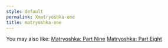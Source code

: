 ```yaml
---
style: default
permalink: Xmatryoshka-one
title: matryoshka-one
---
```

You may also like:
[Matryoshka: Part Nine](http://scp-wiki.net/matryoshka-nine)
[Matryoshka: Part Eight](http://scp-wiki.net/matryoshka-eight)